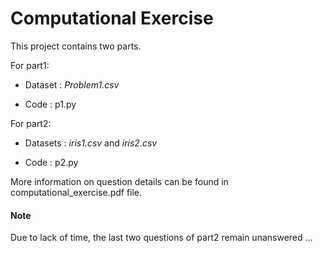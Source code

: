 # Computational Exercise

This project contains two parts.

For part1:

- Dataset : _Problem1.csv_

- Code : p1.py 

For part2:

- Datasets : _iris1.csv_ and _iris2.csv_

- Code : p2.py

More information on question details can be found in computational_exercise.pdf file.

#### Note

Due to lack of time, the last two questions of part2 remain unanswered ...